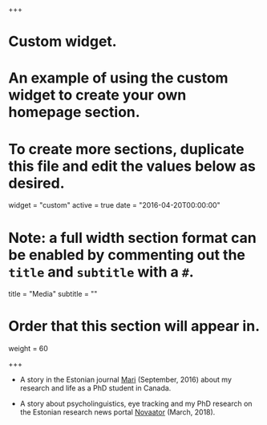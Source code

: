 +++
# Custom widget.
# An example of using the custom widget to create your own homepage section.
# To create more sections, duplicate this file and edit the values below as desired.
widget = "custom"
active = true
date = "2016-04-20T00:00:00"

# Note: a full width section format can be enabled by commenting out the `title` and `subtitle` with a `#`.
title = "Media"
subtitle = ""

# Order that this section will appear in.
weight = 60

+++

- A story in the Estonian journal [Mari](http://www.ajakirimari.ee/1272.htm) (September, 2016) about my research and life as a PhD student in Canada.

- A story about psycholinguistics, eye tracking and my PhD research on the Estonian research news portal [Novaator](https://novaator.err.ee/686921/eesti-noorteadlane-uuris-kanadas-pilke-jalgides-eestlaste-keelekasutust) (March, 2018).